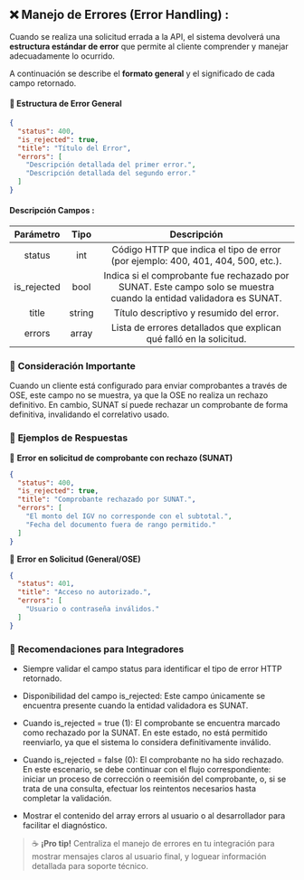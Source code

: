 ## ❌ **Manejo de Errores (Error Handling) :**

Cuando se realiza una solicitud errada a la API, el sistema devolverá una **estructura estándar de error** que permite al cliente comprender y manejar adecuadamente lo ocurrido.

A continuación se describe el **formato general** y el significado de cada campo retornado.

#### 🧬 **Estructura de Error General**

```json
{
  "status": 400,
  "is_rejected": true,
  "title": "Título del Error",
  "errors": [
    "Descripción detallada del primer error.",
    "Descripción detallada del segundo error."
  ]
}
```

#### **Descripción Campos :**

|**Parámetro**|**Tipo**|                                                             **Descripción**                                                       |
|:-----------:|:------:|:---------------------------------------------------------------------------------------------------------------------------------:|
|    status   |  int   |                        Código HTTP que indica el tipo de error (por ejemplo: 400, 401, 404, 500, etc.).                           |
| is_rejected |  bool  |        Indica si el comprobante fue rechazado por SUNAT. Este campo solo se muestra cuando la entidad validadora es SUNAT.        |
|    title    | string |                                              Título descriptivo y resumido del error.                                             |
|    errors   | array  |                               Lista de errores detallados que explican qué falló en la solicitud.                                 |

### 🎯 **Consideración Importante**

Cuando un cliente está configurado para enviar comprobantes a través de OSE, este campo no se muestra, ya que la OSE no realiza un rechazo definitivo. En cambio, SUNAT sí puede rechazar un comprobante de forma definitiva, invalidando el correlativo usado.

### 📌 **Ejemplos de Respuestas**

🛑 **Error en solicitud de comprobante con rechazo (SUNAT)**

```json
{
  "status": 400,
  "is_rejected": true,
  "title": "Comprobante rechazado por SUNAT.",
  "errors": [
    "El monto del IGV no corresponde con el subtotal.",
    "Fecha del documento fuera de rango permitido."
  ]
}
```

🔐 **Error en Solicitud (General/OSE)**

```json
{
  "status": 401,
  "title": "Acceso no autorizado.",
  "errors": [
    "Usuario o contraseña inválidos."
  ]
}
```

### 🧠 **Recomendaciones para Integradores**

- Siempre validar el campo status para identificar el tipo de error HTTP retornado.

- Disponibilidad del campo is_rejected: Este campo únicamente se encuentra presente cuando la entidad validadora es SUNAT.

- Cuando is_rejected = true (1): El comprobante se encuentra marcado como rechazado por la SUNAT. En este estado, no está permitido reenviarlo, ya que el sistema lo considera definitivamente inválido.

- Cuando is_rejected = false (0): El comprobante no ha sido rechazado. En este escenario, se debe continuar con el flujo correspondiente: iniciar un proceso de corrección o reemisión del comprobante, o, si se trata de una consulta, efectuar los reintentos necesarios hasta completar la validación.

- Mostrar el contenido del array errors al usuario o al desarrollador para facilitar el diagnóstico.

> ☕ **¡Pro tip!** Centraliza el manejo de errores en tu integración para mostrar mensajes claros al usuario final, y loguear información detallada para soporte técnico.